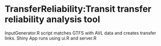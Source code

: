 # TransferReliability:Transit transfer reliability analysis tool

InputGenerator.R script matches GTFS with AVL data and creates transfer links. Shiny App runs using ui.R and server.R
